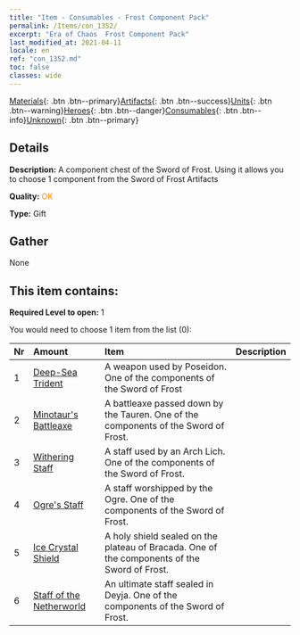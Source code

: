 ```yaml
---
title: "Item - Consumables - Frost Component Pack"
permalink: /Items/con_1352/
excerpt: "Era of Chaos  Frost Component Pack"
last_modified_at: 2021-04-11
locale: en
ref: "con_1352.md"
toc: false
classes: wide
---
```

 [Materials](/Items/){: .btn .btn--primary}[Artifacts](/Items/Artifacts/){: .btn .btn--success}[Units](/Items/Units/){: .btn .btn--warning}[Heroes](/Items/Heroes/){: .btn .btn--danger}[Consumables](/Items/Consumables/){: .btn .btn--info}[Unknown](/Items/Unknown/){: .btn .btn--primary}

## Details
 **Description:** A component chest of the Sword of Frost. Using it allows you to choose 1 component from the Sword of Frost Artifacts

 **Quality:** <span style="color: #FF8C00">OK</span>

 **Type:** Gift

## Gather

  None

## This item contains:

 **Required Level to open:** 1

 You would need to choose 1 item from the list (0):

  | Nr | Amount |     Item    | Description |
  |:---|:-------|:------------|:-----------:|
  | 1 | [Deep-Sea Trident](/Items/art_160/) | A weapon used by Poseidon. One of the components of the Sword of Frost | 
  | 2 | [Minotaur's Battleaxe](/Items/art_161/) | A battleaxe passed down by the Tauren. One of the components of the Sword of Frost. | 
  | 3 | [Withering Staff](/Items/art_162/) | A staff used by an Arch Lich. One of the components of the Sword of Frost. | 
  | 4 | [Ogre's Staff](/Items/art_163/) | A staff worshipped by the Ogre. One of the components of the Sword of Frost. | 
  | 5 | [Ice Crystal Shield](/Items/art_164/) | A holy shield sealed on the plateau of Bracada. One of the components of the Sword of Frost. | 
  | 6 | [Staff of the Netherworld](/Items/art_165/) | An ultimate staff sealed in Deyja. One of the components of the Sword of Frost. | 
